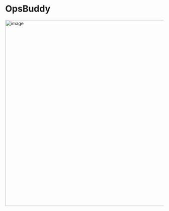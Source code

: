 # OpsBuddy
<img width="1188" height="591" alt="image" src="https://github.com/user-attachments/assets/66fb4597-e8b2-4162-af7e-3900def2a591" />

